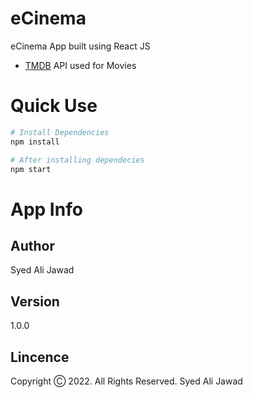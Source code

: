 # eCinema

eCinema App built using React JS

- [TMDB](https://themoviedb.org) API used for Movies

# Quick Use

```bash
# Install Dependencies
npm install

# After installing dependecies
npm start
```

# App Info

## Author

Syed Ali Jawad

## Version

1.0.0

## Lincence

Copyright Ⓒ 2022. All Rights Reserved. Syed Ali Jawad
